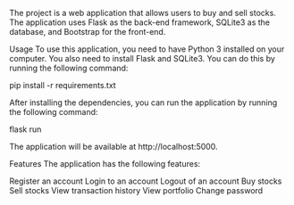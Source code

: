 The project is a web application that allows users to buy and sell stocks. The application uses Flask as the back-end framework, SQLite3 as the database, and Bootstrap for the front-end.

Usage
To use this application, you need to have Python 3 installed on your computer. You also need to install Flask and SQLite3. You can do this by running the following command:

pip install -r requirements.txt

After installing the dependencies, you can run the application by running the following command:

flask run

The application will be available at http://localhost:5000.

Features
The application has the following features:

Register an account
Login to an account
Logout of an account
Buy stocks
Sell stocks
View transaction history
View portfolio
Change password 
